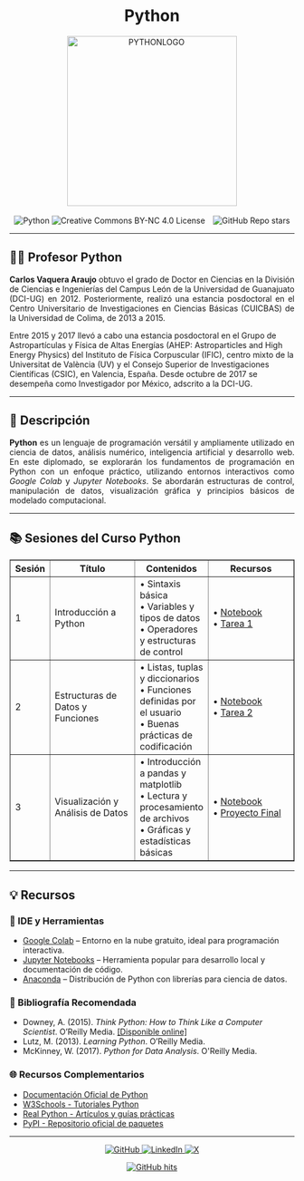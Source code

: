 <div align="center">
  <h1>Python</h1>
  <img src="https://github.com/f0xpl0it/Tercer-Diplomado-en-Programacion-Basica/blob/main/Assets/PYTHON.png" alt="PYTHONLOGO" width="300"/>  
<br><br>

<img src="https://img.shields.io/badge/-Python-3776AB?logo=python&logoColor=white&style=plastic" alt="Python" />
<img src="https://img.shields.io/badge/License-CC%20BY--NC%204.0-007FFF?style=plastic&logo=creativecommons&logoColor=white" alt="Creative Commons BY-NC 4.0 License" />
<img src="https://img.shields.io/github/stars/f0xpl0it" alt="GitHub Repo stars" style="margin-left: 10px;" />

</div>

---

<h2>👨‍🏫 Profesor Python </h2>
<p style="max-width: 600px; text-align: justify;"> <strong>Carlos Vaquera Araujo</strong> obtuvo el grado de Doctor en Ciencias en la División de Ciencias e Ingenierías del Campus León de la Universidad de Guanajuato (DCI-UG) en 2012. Posteriormente, realizó una estancia posdoctoral en el Centro Universitario de Investigaciones en Ciencias Básicas (CUICBAS) de la Universidad de Colima, de 2013 a 2015.
  
Entre 2015 y 2017 llevó a cabo una estancia posdoctoral en el Grupo de Astropartículas y Física de Altas Energías (AHEP: Astroparticles and High Energy Physics) del Instituto de Física Corpuscular (IFIC), centro mixto de la Universitat de València (UV) y el Consejo Superior de Investigaciones Científicas (CSIC), en Valencia, España. Desde octubre de 2017 se desempeña como Investigador por México, adscrito a la DCI-UG.

  ---
<h2>🚀 Descripción</h2>

<p style="text-align: justify;">
  <strong>Python</strong> es un lenguaje de programación versátil y ampliamente utilizado en ciencia de datos, análisis numérico, inteligencia artificial y desarrollo web. En este diplomado, se explorarán los fundamentos de programación en Python con un enfoque práctico, utilizando entornos interactivos como <em>Google Colab</em> y <em>Jupyter Notebooks</em>. Se abordarán estructuras de control, manipulación de datos, visualización gráfica y principios básicos de modelado computacional.
</p>

---

<h2>📚 Sesiones del Curso Python</h2>

<div align="center">
  <table border="1" cellspacing="0" cellpadding="6" width="100%">
    <tr>
      <th width="10%">Sesión</th>
      <th width="30%">Título</th>
      <th>Contenidos</th>
      <th width="210px">Recursos</th>
    </tr>
    <tr>
      <td>1</td>
      <td>Introducción a Python</td>
      <td>
        • Sintaxis básica<br />
        • Variables y tipos de datos<br />
        • Operadores y estructuras de control
      </td>
      <td>
        • <a href="LINK">Notebook</a><br />
        • <a href="LINK">Tarea 1</a>
      </td>
    </tr>
    <tr>
      <td>2</td>
      <td>Estructuras de Datos y Funciones</td>
      <td>
        • Listas, tuplas y diccionarios<br />
        • Funciones definidas por el usuario<br />
        • Buenas prácticas de codificación
      </td>
      <td>
        • <a href="LINK">Notebook</a><br />
        • <a href="LINK">Tarea 2</a>
      </td>
    </tr>
    <tr>
      <td>3</td>
      <td>Visualización y Análisis de Datos</td>
      <td>
        • Introducción a pandas y matplotlib<br />
        • Lectura y procesamiento de archivos<br />
        • Gráficas y estadísticas básicas
      </td>
      <td>
        • <a href="LINK">Notebook</a><br />
        • <a href="LINK">Proyecto Final</a>
      </td>
    </tr>
  </table>
</div>

---

<h2>💡 <strong>Recursos</strong></h2>

<h3>🔧 IDE y Herramientas</h3>
<ul>
  <li><a href="https://colab.research.google.com/" target="_blank">Google Colab</a> – Entorno en la nube gratuito, ideal para programación interactiva.</li>
  <li><a href="https://jupyter.org/" target="_blank">Jupyter Notebooks</a> – Herramienta popular para desarrollo local y documentación de código.</li>
  <li><a href="https://www.anaconda.com/products/distribution" target="_blank">Anaconda</a> – Distribución de Python con librerías para ciencia de datos.</li>
</ul>

<h3>📘 Bibliografía Recomendada</h3>
<ul>
  <li>Downey, A. (2015). <em>Think Python: How to Think Like a Computer Scientist</em>. O’Reilly Media. <a href="https://greenteapress.com/wp/think-python-2e/" target="_blank">[Disponible online]</a></li>
  <li>Lutz, M. (2013). <em>Learning Python</em>. O’Reilly Media.</li>
  <li>McKinney, W. (2017). <em>Python for Data Analysis</em>. O'Reilly Media.</li>
</ul>

<h3>🌐 Recursos Complementarios</h3>
<ul>
  <li><a href="https://docs.python.org/3/" target="_blank">Documentación Oficial de Python</a></li>
  <li><a href="https://www.w3schools.com/python/" target="_blank">W3Schools - Tutoriales Python</a></li>
  <li><a href="https://realpython.com/" target="_blank">Real Python - Artículos y guías prácticas</a></li>
  <li><a href="https://pypi.org/" target="_blank">PyPI - Repositorio oficial de paquetes</a></li>
</ul>

---

<p align="center">
    <a href="https://github.com/f0xpl0it" target="_blank">
        <img alt="GitHub" src="https://img.shields.io/badge/-@f0xpl0it-181717?style=plastic&logo=GitHub&logoColor=white">
    </a>
    <a href="https://www.linkedin.com/in/michael-paucar-rojas-061545129" target="_blank">
        <img alt="LinkedIn" src="https://img.shields.io/badge/-LinkedIn-0077B5?style=plastic&logo=Linkedin&logoColor=white">
    </a>
<a href="https://x.com/f0xpl0it" target="_blank">
  <img alt="X" src="https://img.shields.io/badge/-@f0xpl0it-FFFFFF?logo=x&logoColor=000000&style=plastic" />
</a>
</p>

<p align="center">
    <a href="https://github.com/f0xpl0it/Tercer-Diplomado-en-Programacion-Basica/edit/main/Python" target="_blank">
        <img alt="GitHub hits" src="https://img.shields.io/github/last-commit/f0xpl0it/Tercer-Diplomado-en-Programaci-n-B-sica-2025?label=profile%20updated&style=plastic">
    </a>
</p>



                                                










